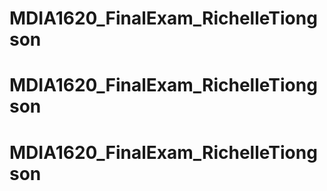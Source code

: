 # MDIA1620_FinalExam_RichelleTiongson
# MDIA1620_FinalExam_RichelleTiongson
# MDIA1620_FinalExam_RichelleTiongson
